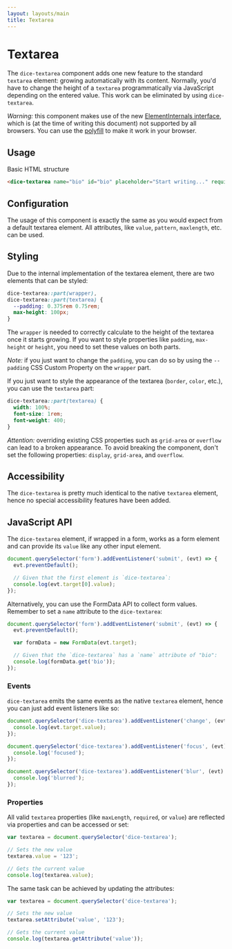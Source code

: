 ```yaml
---
layout: layouts/main
title: Textarea
---
```


# Textarea

The `dice-textarea` component adds one new feature to the standard `textarea` element: growing automatically with its content. Normally, you'd have to change the height of a `textarea` programmatically via JavaScript depending on the entered value. This work can be eliminated by using `dice-textarea`.

_Warning:_ this component makes use of the new [ElementInternals interface](https://html.spec.whatwg.org/multipage/custom-elements.html#the-elementinternals-interface), which is (at the time of writing this document) not supported by all browsers. You can use the [polyfill](https://www.npmjs.com/package/element-internals-polyfill) to make it work in your browser.

## Usage

Basic HTML structure

```html
<dice-textarea name="bio" id="bio" placeholder="Start writing..." required></dice-textarea>
```

## Configuration

The usage of this component is exactly the same as you would expect from a default textarea element. All attributes, like `value`, `pattern`, `maxlength`, etc. can be used.

## Styling

Due to the internal implementation of the textarea element, there are two elements that can be styled:

```css
dice-textarea::part(wrapper),
dice-textarea::part(textarea) {
  --padding: 0.375rem 0.75rem;
  max-height: 100px;
}
```

The `wrapper` is needed to correctly calculate to the height of the textarea once it starts growing. If you want to style properties like `padding`, `max-height` or `height`, you need to set these values on both parts.

_Note:_ if you just want to change the `padding`, you can do so by using the `--padding` CSS Custom Property on the `wrapper` part.

If you just want to style the appearance of the textarea (`border`, `color`, etc.), you can use the `textarea` part:

```css
dice-textarea::part(textarea) {
  width: 100%;
  font-size: 1rem;
  font-weight: 400;
}
```

_Attention:_ overriding existing CSS properties such as `grid-area` or `overflow` can lead to a broken appearance. To avoid breaking the component, don't set the following properties: `display`, `grid-area`, and `overflow`.

## Accessibility

The `dice-textarea` is pretty much identical to the native `textarea` element, hence no special accessibility features have been added.

## JavaScript API

The `dice-textarea` element, if wrapped in a form, works as a form element and can provide its `value` like any other input element.

```js
document.querySelector('form').addEventListener('submit', (evt) => {
  evt.preventDefault();

  // Given that the first element is `dice-textarea`:
  console.log(evt.target[0].value);
});
```

Alternatively, you can use the FormData API to collect form values. Remember to set a `name` attribute to the `dice-textarea`:

```js
document.querySelector('form').addEventListener('submit', (evt) => {
  evt.preventDefault();

  var formData = new FormData(evt.target);

  // Given that the `dice-textarea` has a `name` attribute of "bio":
  console.log(formData.get('bio'));
});
```

### Events

`dice-textarea` emits the same events as the native `textarea` element, hence you can just add event listeners like so:

```js
document.querySelector('dice-textarea').addEventListener('change', (evt) => {
  console.log(evt.target.value);
});

document.querySelector('dice-textarea').addEventListener('focus', (evt) => {
  console.log('focused');
});

document.querySelector('dice-textarea').addEventListener('blur', (evt) => {
  console.log('blurred');
});
```

### Properties

All valid `textarea` properties (like `maxLength`, `required`, or `value`) are reflected via properties and can be accessed or set:

```js
var textarea = document.querySelector('dice-textarea');

// Sets the new value
textarea.value = '123';

// Gets the current value
console.log(textarea.value);
```

The same task can be achieved by updating the attributes:

```js
var textarea = document.querySelector('dice-textarea');

// Sets the new value
textarea.setAttribute('value', '123');

// Gets the current value
console.log(textarea.getAttribute('value'));
```
